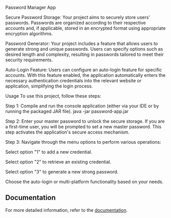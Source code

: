 Password Manager App

Secure Password Storage:
Your project aims to securely store users' passwords. Passwords are organized according to their respective accounts and, if applicable, stored in an encrypted format using appropriate encryption algorithms.

Password Generator:
Your project includes a feature that allows users to generate strong and unique passwords. Users can specify options such as desired length and complexity, resulting in passwords tailored to meet their security requirements.

Auto-Login Feature:
Users can configure an auto-login feature for specific accounts. With this feature enabled, the application automatically enters the necessary authentication credentials into the relevant website or application, simplifying the login process.

Usage
To use this project, follow these steps:

Step 1:
Compile and run the console application (either via your IDE or by running the packaged JAR file).
java -jar password-app.jar

Step 2:
Enter your master password to unlock the secure storage. If you are a first-time user, you will be prompted to set a new master password. This step activates the application's secure access mechanism.

Step 3:
Navigate through the menu options to perform various operations:

Select option "1" to add a new credential.

Select option "2" to retrieve an existing credential.

Select option "3" to generate a new strong password.

Choose the auto-login or multi-platform functionality based on your needs.

## Documentation

For more detailed information, refer to the [documentation](./docs).

